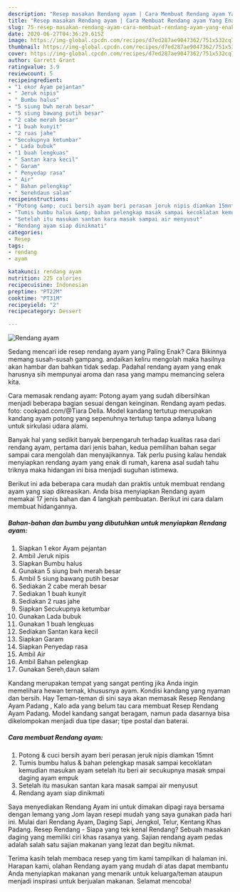 ```yaml
---
description: "Resep masakan Rendang ayam | Cara Membuat Rendang ayam Yang Enak Dan Mudah"
title: "Resep masakan Rendang ayam | Cara Membuat Rendang ayam Yang Enak Dan Mudah"
slug: 75-resep-masakan-rendang-ayam-cara-membuat-rendang-ayam-yang-enak-dan-mudah
date: 2020-06-27T04:36:29.615Z
image: https://img-global.cpcdn.com/recipes/d7ed287ae9047362/751x532cq70/rendang-ayam-foto-resep-utama.jpg
thumbnail: https://img-global.cpcdn.com/recipes/d7ed287ae9047362/751x532cq70/rendang-ayam-foto-resep-utama.jpg
cover: https://img-global.cpcdn.com/recipes/d7ed287ae9047362/751x532cq70/rendang-ayam-foto-resep-utama.jpg
author: Garrett Grant
ratingvalue: 3.9
reviewcount: 5
recipeingredient:
- "1 ekor Ayam pejantan"
- " Jeruk nipis"
- " Bumbu halus"
- "5 siung bwh merah besar"
- "5 siung bawang putih besar"
- "2 cabe merah besar"
- "1 buah kunyit"
- "2 ruas jahe"
- "Secukupnya ketumbar"
- " Lada bubuk"
- "1 buah lengkuas"
- " Santan kara kecil"
- " Garam"
- " Penyedap rasa"
- " Air"
- " Bahan pelengkap"
- " Serehdaun salam"
recipeinstructions:
- "Potong &amp; cuci bersih ayam beri perasan jeruk nipis diamkan 15mnt"
- "Tumis bumbu halus &amp; bahan pelengkap masak sampai kecoklatan kemudian masukan ayam setelah itu beri air secukupnya masak smpai daging ayam empuk"
- "Setelah itu masukan santan kara masak sampai air menyusut"
- "Rendang ayam siap dinikmati"
categories:
- Resep
tags:
- rendang
- ayam

katakunci: rendang ayam 
nutrition: 225 calories
recipecuisine: Indonesian
preptime: "PT22M"
cooktime: "PT31M"
recipeyield: "2"
recipecategory: Dessert

---
```



![Rendang ayam](https://img-global.cpcdn.com/recipes/d7ed287ae9047362/751x532cq70/rendang-ayam-foto-resep-utama.jpg)

Sedang mencari ide resep rendang ayam yang Paling Enak? Cara Bikinnya memang susah-susah gampang. andaikan keliru mengolah maka hasilnya akan hambar dan bahkan tidak sedap. Padahal rendang ayam yang enak harusnya sih mempunyai aroma dan rasa yang mampu memancing selera kita.

Cara memasak rendang ayam: Potong ayam yang sudah dibersihkan menjadi beberapa bagian sesuai dengan keinginan. Rendang ayam pedas. foto: cookpad.com/@Tiara Della. Model kandang tertutup merupakan kandang ayam potong yang sepenuhnya tertutup tanpa adanya lubang untuk sirkulasi udara alami.

Banyak hal yang sedikit banyak berpengaruh terhadap kualitas rasa dari rendang ayam, pertama dari jenis bahan, kedua pemilihan bahan segar sampai cara mengolah dan menyajikannya. Tak perlu pusing kalau hendak menyiapkan rendang ayam yang enak di rumah, karena asal sudah tahu triknya maka hidangan ini bisa menjadi suguhan istimewa.


Berikut ini ada beberapa cara mudah dan praktis untuk membuat rendang ayam yang siap dikreasikan. Anda bisa menyiapkan Rendang ayam memakai 17 jenis bahan dan 4 langkah pembuatan. Berikut ini cara dalam membuat hidangannya.

<!--inarticleads1-->

##### Bahan-bahan dan bumbu yang dibutuhkan untuk menyiapkan Rendang ayam:

1. Siapkan 1 ekor Ayam pejantan
1. Ambil  Jeruk nipis
1. Siapkan  Bumbu halus
1. Gunakan 5 siung bwh merah besar
1. Ambil 5 siung bawang putih besar
1. Sediakan 2 cabe merah besar
1. Sediakan 1 buah kunyit
1. Sediakan 2 ruas jahe
1. Siapkan Secukupnya ketumbar
1. Gunakan  Lada bubuk
1. Gunakan 1 buah lengkuas
1. Sediakan  Santan kara kecil
1. Siapkan  Garam
1. Siapkan  Penyedap rasa
1. Ambil  Air
1. Ambil  Bahan pelengkap
1. Gunakan  Sereh,daun salam


Kandang merupakan tempat yang sangat penting jika Anda ingin memelihara hewan ternak, khususnya ayam. Kondisi kandang yang nyaman dan bersih. Hay Teman-teman di sini saya akan memasak Resep Rendang Ayam Padang , Kalo ada yang belum tau cara membuat Resep Rendang Ayam Padang. Model kandang sangat beragam, namun pada dasarnya bisa dikelompokan menjadi dua tipe dasar; tipe postal dan baterai. 

<!--inarticleads2-->

##### Cara membuat Rendang ayam:

1. Potong &amp; cuci bersih ayam beri perasan jeruk nipis diamkan 15mnt
1. Tumis bumbu halus &amp; bahan pelengkap masak sampai kecoklatan kemudian masukan ayam setelah itu beri air secukupnya masak smpai daging ayam empuk
1. Setelah itu masukan santan kara masak sampai air menyusut
1. Rendang ayam siap dinikmati


Saya menyediakan Rendang Ayam ini untuk dimakan dipagi raya bersama dengan lemang yang Jom layan resepi mudah yang saya gunakan pada hari ini. Mulai dari Rendang Ayam, Daging Sapi, Jengkol, Telur, Kentang Khas Padang. Resep Rendang - Siapa yang tek kenal Rendang? Sebuah masakan daging yang memiliki ciri khas rasanya yang. Sajian rendang ayam pedas adalah salah satu sajian makanan yang lezat dan begitu nikmat. 

Terima kasih telah membaca resep yang tim kami tampilkan di halaman ini. Harapan kami, olahan Rendang ayam yang mudah di atas dapat membantu Anda menyiapkan makanan yang menarik untuk keluarga/teman ataupun menjadi inspirasi untuk berjualan makanan. Selamat mencoba!
